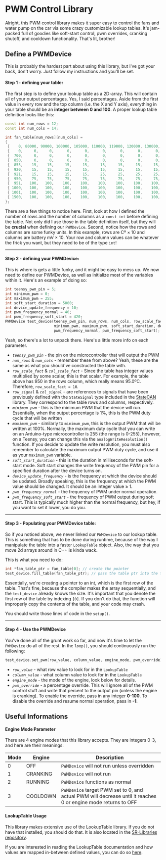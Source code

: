 # PWM Control Library

Alright, this PWM control library makes it super easy to control the fans and water pump on the car via some crazy customizable lookup tables. It's jam-packed full of goodies like soft-start control, pwm overrides, cranking shutoff, and cooldown functionality. That's lit, brother!

## Define a PWMDevice
This is probably the hardest part about using this library, but I've got your back, don't worry. Just follow my instructions and you'll be set.

#### Step 1 - defining your table:

The first step is to define your lookup table as a 2D-array. This will contain all of your output percentages. Yes, I said percentages. Aside from the first value in every row and the top column (i.e. the X and Y axis), everything in your table should be an __integer between 0 and 100__. A proper lookup table definition looks like this:

```cpp
const int num_rows = 12;
const int num_cols = 14;

int fan_table[num_rows][num_cols] =
{
 {    0, 80000, 90000, 100000, 105000, 110000, 119000, 120000, 130000, 137000, 138000, 139000, 142000, 145000},
 {    0,     0,     0,      0,      0,      0,      0,      0,      0,      0,      0,      0,      0,      0},
 {  700,     0,     0,      0,      0,      0,      0,      0,      0,      0,      0,      0,      0,      0},
 {  850,     0,     0,      0,      0,      0,      0,      0,      0,      0,      0,      0,      0,     25},
 {  855,    15,    15,     15,     15,     15,     15,     15,     15,     15,     30,     30,     30,     30},
 {  920,    15,    15,     15,     15,     15,     15,     15,     15,     15,     50,     50,     50,     50},
 {  921,    15,    15,     15,     15,     25,     25,     25,     25,     25,     65,     65,     65,     65},
 {  950,    75,    75,     75,     75,     75,     75,     75,     75,     75,     75,     75,     75,     75},
 {  951,   100,   100,    100,    100,    100,    100,    100,    100,    100,    100,    100,    100,    100},
 { 1000,   100,   100,    100,    100,    100,    100,    100,    100,    100,    100,    100,    100,    100},
 { 1001,   100,   100,    100,    100,    100,    100,    100,    100,    100,    100,    100,    100,    100},
 { 1500,   100,   100,    100,    100,    100,    100,    100,    100,    100,    100,    100,    100,    100},
};
```

There are a few things to notice here. First, look at how I defined the number of rows and the number of columns as a `const int` before defining the table. Not only did I use those in the table definition itself, but they will be __crucial__ when defining our `PWMDevice`. Second, notice how the rows and columns are some funky units. In this example, rows are Cº × 10 and columns are battery mV × 10. Your row and column values can be whatever the frick you want, but they need to be of the type `int`!

---

#### Step 2 - defining your PWMDevice:

This is where is gets a little funky, and it might be easy to mess up. We now need to define our PWMDevice, as well as initialize most of the variables within it. Here's an example of doing so:

```cpp
int teensy_pwm_pin = 5;
int minimum_pwm = 0;
int maximum_pwm = 255;
int soft_start_duration = 5000;
int device_update_frequency = 10;
int pwm_frequency_normal = 40;
int pwm_frequency_soft_start = 420;
PWMDevice test_device(teensy_pwm_pin, num_rows, num_cols, row_scale_fact, col_scale_fact, row_signal, col_signal,
                      minimum_pwm, maximum_pwm, soft_start_duration, device_update_frequency,
                      pwm_frequency_normal, pwm_frequency_soft_start);
```

Yeah, so there's a lot to unpack there. Here's a little more info on each parameter.

* _`teensy_pwm_pin`_ - the pin on the microcontroller that will output the PWM
* _`num_rows`_ & _`num_cols`_ - remember these from above? Yeah, these are the same as what you should've constructed the table with.
* _`row_scale_fact`_ & _`col_scale_fact`_ - Since the table has integer values multiplied by some scalar, this is that scalar. For example, the table above has 950 in the rows column, which really means 95.0ºC. Therefore, `row_scale_fact = 10`.
* _`row_signal`_ & _`col_signal`_ - are references to signals that have been previously defined with the `StateSignal` type included in the [StateCAN](https://github.com/msfrt/SR-Libraries/tree/master/StateCAN) library. They correspond to the table rows and columns, respectively.
* _`minimum_pwm`_ - this is the minimum PWM that the device will run. Essentially, when the output percentage is 1%, this is the PWM duty cycle that will be written
* _`maximum_pwm`_ - similarly to `minimum_pwm`, this is the output PWM that will be written at 100%. Normally, the maximum duty cycle that you can write on an Arduino-type microcontroller is 255 (the range is 0-255), however, on a Teensy, you can change this via the `analogWriteResolution()` function. If you decide to update the write resolution, you must also remember to calculate the maximum output PWM duty cycle, and use it as your `maximum_pwm` variable.
* _`soft_start_duration`_ - this is the duration in milliseconds for the soft-start mode. Soft start changes the write frequency of the PWM pin for a specified duration after the device turns on.
* _`device_update_frequency`_ - is the frequency at which the device should be updated. Broadly speaking, this is the frequency at which the PWM value should be changed. It should be an integer value ≥ 1.
* _`pwm_frequency_normal`_ - the frequency of PWM under normal operation.
* _`pwm_frequency_soft_start`_ - the frequency of PWM output during soft start. This is typically much higher than the normal frequency, but hey, if you want to set it lower, you do you.
---
#### Step 3 - Populating your PWMDevice table:

So if you noticed above, we never linked our `PWMDevice` to our lookup table. This is something that has to be done during runtime, because of the way I manipulate the table into a faster `LookupTable` object. Also, the way that you move 2d arrays around in C++ is kinda wack.

This is what you need to do:

```cpp
int *fan_table_ptr = fan_table[0]; // create the pointer
test_device.fill_table(fan_table_ptr); // pass the table ptr into the test_device
```

Essentially, we're creating a pointer to an int, which is the first row of the table. That's fine, because the compiler makes the array sequentially, and the `test_device` already knows the size. It's important that you denote the first row of the table by indexing `[0]`. If you don't do that, the function will improperly copy the contents of the table, and your code may crash.

You should write those lines of code in the `setup()`.

---

#### Step 4 - Use the PWMDevice

You've done all of the grunt work so far, and now it's time to let the `PWMDevice` do all of the rest. In the `loop()`, you should continuously run the following:

```cpp
test_device.set_pwm(row_value, column_value, engine_mode, pwm_override)
```

* _`row_value`_ - what row value to look for in the `LookupTable`
* _`column_value`_ - what column value to look for in the `LookupTable`
* _`engine_mode`_ - the mode of the engine, look below for details.
* _`pwm_override`_ - a percentage override. This will ignore all of the PWM control stuff and write that percent to the output pin (unless the engine is cranking). To enable the override, pass in any integer __0-100__. To disable the override and resume normal operation, pass in __-1__.

## Useful Informations

#### Engine Mode Parameter

There are 4 engine modes that this library accepts. They are integers 0-3, and here are their meanings:

| Mode  | Engine   | Description |
| ----- | -------- | ----------- |
| 0     | OFF      | `PWMDevice` will not run unless overridden |
| 1     | CRANKING | `PWMDevice` will not run |
| 2     | RUNNING  | `PWMDevice` functions as normal
| 3     | COOLDOWN | `PWMDevice` target PWM set to 0, and actual PWM will decrease until it reaches 0 or engine mode returns to OFF|

#### LookupTable Usage

This library makes extensive use of the LookupTable library. If you do not have that installed, you should do that. It is also located in the [SR-Libraries repository](https://github.com/msfrt/SR-Libraries).

If you are interested in reading the LookupTable documentation and how values are mapped in-between defined values, you can do so [here](https://github.com/msfrt/SR-Libraries/tree/master/LookupTable).
